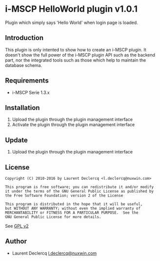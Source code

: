 # i-MSCP HelloWorld plugin v1.0.1

Plugin which simply says 'Hello World' when login page is loaded.

## Introduction

This plugin is only intented to show how to create an i-MSCP plugin. It doesn't show the full power of the i-MSCP plugin
API such as the backend part, nor the integrated tools such as those which help to maintain the database schema.

## Requirements

* i-MSCP Serie 1.3.x

## Installation

1. Upload the plugin through the plugin management interface
2. Activate the plugin through the plugin management interface

## Update

1. Upload the plugin through the plugin management interface

## License

```
Copyright (C) 2010-2016 by Laurent Declercq <l.declercq@nuxwin.com>

This program is free software; you can redistribute it and/or modify
it under the terms of the GNU General Public License as published by
the Free Software Foundation; version 2 of the License

This program is distributed in the hope that it will be useful,
but WITHOUT ANY WARRANTY; without even the implied warranty of
MERCHANTABILITY or FITNESS FOR A PARTICULAR PURPOSE.  See the
GNU General Public License for more details.
```

See [GPL v2](http://www.gnu.org/licenses/gpl-2.0.html "GPL v2")

## Author

* Laurent Declercq <l.declercq@nuxwin.com>
